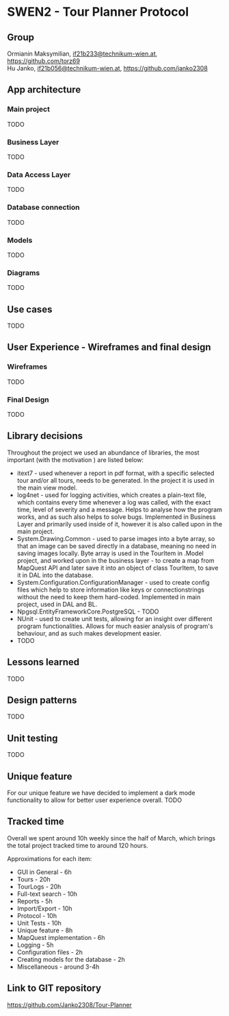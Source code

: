 # SWEN2 - Tour Planner Protocol
## Group
Ormianin Maksymilian, if21b233@technikum-wien.at, https://github.com/torz69  
Hu Janko, if21b056@technikum-wien.at, https://github.com/janko2308

## App architecture
### Main project
TODO

### Business Layer
TODO

### Data Access Layer
TODO

### Database connection
TODO

### Models
TODO

### Diagrams
TODO

## Use cases
TODO

## User Experience - Wireframes and final design
### Wireframes
TODO

### Final Design
TODO


## Library decisions
Throughout the project we used an abundance of libraries, the most important (with the motivation ) are listed below:
- itext7 - used whenever a report in pdf format, with a specific selected tour and/or all tours, needs to be generated. In the project it is used in the main view model.
-  log4net - used for logging activities, which creates a plain-text file, which contains every time whenever a log was called, with the exact time, level of severity and a message. Helps to analyse how the program works, and as such also helps to solve bugs. Implemented in Business Layer and primarily used inside of it, however it is also called upon in the main project.
-  System.Drawing.Common - used to parse images into a byte array, so that an image can be saved directly in a database, meaning no need in saving images locally. Byte array is used in the TourItem in .Model project, and worked upon in the business layer - to create a map from MapQuest API and later save it into an object of class TourItem, to save it in DAL into the database.
-  System.Configuration.ConfigurationManager - used to create config files which help to store information like keys or connectionstrings without the need to keep them hard-coded. Implemented in main project, used in DAL and BL.
-  Npgsql.EntityFrameworkCore.PostgreSQL - TODO
-  NUnit - used to create unit tests, allowing for an insight over different program functionalities. Allows for much easier analysis of program's behaviour, and as such makes development easier.
-  TODO

## Lessons learned
TODO

## Design patterns
TODO

## Unit testing
TODO

## Unique feature
For our unique feature we have decided to implement a dark mode functionality to allow for better user experience overall. TODO

## Tracked time
Overall we spent around 10h weekly since the half of March, which brings the total project tracked time to around 120 hours.  

Approximations for each item:
- GUI in General - 6h
- Tours - 20h
- TourLogs - 20h
- Full-text search - 10h
- Reports - 5h
- Import/Export - 10h
- Protocol - 10h
- Unit Tests - 10h
- Unique feature - 8h
- MapQuest implementation - 6h
- Logging - 5h
- Configuration files - 2h
- Creating models for the database - 2h
- Miscellaneous - around 3-4h

## Link to GIT repository
https://github.com/Janko2308/Tour-Planner
